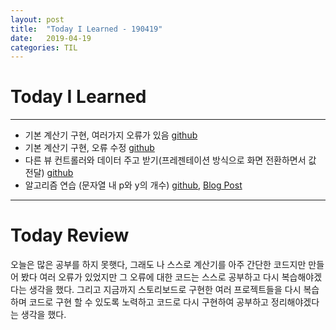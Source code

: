 ```yaml
---
layout: post
title:  "Today I Learned - 190419"
date:   2019-04-19
categories: TIL
---
```


# Today I Learned

---

- 기본 계산기 구현, 여러가지 오류가 있음 [github](https://github.com/VincentGeranium/Swift-Study/tree/master/Calculator-basic)
- 기본 계산기 구현, 오류 수정 [github](https://github.com/VincentGeranium/Swift-Example/tree/master/SimpleCalculator)
- 다른 뷰 컨트롤러와 데이터 주고 받기(프레젠테이션 방식으로 화면 전환하면서 값 전달) [github](https://github.com/VincentGeranium/Swift-Example/tree/master/SubmitValue)
- 알고리즘 연습 (문자열 내 p와 y의 개수) [github](https://github.com/VincentGeranium/Algorithm-Study/tree/master/Algorithm-Practice/190419-Algorithm-Practice.playground), [Blog Post](https://vincentgeranium.github.io/algorithm/2019/04/19/Algorithm-Practice.html)

---

# Today Review

오늘은 많은 공부를 하지 못햇다, 그래도 나 스스로 계산기를 아주 간단한 코드지만 만들어 봤다
여러 오류가 있었지만 그 오류에 대한 코드는 스스로 공부하고 다시 복습해야겠다는 생각을 했다.
그리고 지금까지 스토리보드로 구현한 여러 프로젝트들을 다시 복습하며 코드로 구현 할 수 있도록 노력하고
코드로 다시 구현하여 공부하고 정리해야겠다는 생각을 했다.
